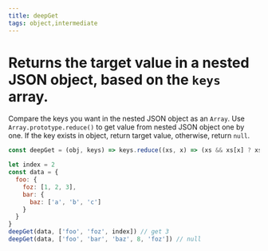 ```yaml
---
title: deepGet
tags: object,intermediate
---
```


# Returns the target value in a nested JSON object, based on the `keys` array.

Compare the keys you want in the nested JSON object as an `Array`.
Use `Array.prototype.reduce()` to get value from nested JSON object one by one.
If the key exists in object, return target value, otherwise, return `null`.

```js
const deepGet = (obj, keys) => keys.reduce((xs, x) => (xs && xs[x] ? xs[x] : null), obj)
```

```js
let index = 2
const data = {
  foo: {
    foz: [1, 2, 3],
    bar: {
      baz: ['a', 'b', 'c']
    }
  }
}
deepGet(data, ['foo', 'foz', index]) // get 3
deepGet(data, ['foo', 'bar', 'baz', 8, 'foz']) // null
```
